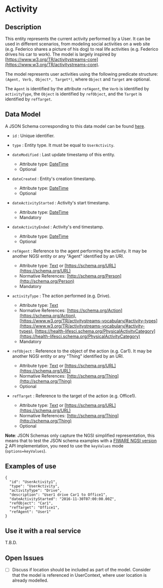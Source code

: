 # Activity

## Description

This entity represents the current activity performed by a User. It can be used in different
scenarios, from modeling social activities on a web site (e.g. Federico shares a picture of his dog) to real life activities (e.g. Federico drives his car to work). The model is largely inspired by
[https://www.w3.org/TR/activitystreams-core](https://www.w3.org/TR/activitystreams-core).

The model represents user activities using the following predicate structure: `(Agent, Verb, Object*, Target*)`, where `Object` and `Target` are optional.

The `Agent` is identified by the attribute `refAgent`, the `Verb` is identified by `activityType`, the `Object` is identified by `refObject`, and the `Target` is identified by `refTarget`.

## Data Model

A JSON Schema corresponding to this data model can be found [here](https://fiware.github.io/dataModels/User/UserActivity/schema.json).

+ `id` : Unique identifier.

+ `type` : Entity type. It must be equal to `UserActivity`.

+ `dateModified` : Last update timestamp of this entity.
    + Attribute type: [DateTime](https://schema.org/DateTime)
    + Optional

+ `dateCreated` : Entity's creation timestamp.
    + Attribute type: [DateTime](https://schema.org/DateTime)
    + Optional  

+ `dateActivityStarted` : Activity's start timestamp.
    + Attribute type: [DateTime](https://schema.org/DateTime)
    + Mandatory    

+ `dateActivityEnded` : Activity's end timestamp.
    + Attribute type: [DateTime](https://schema.org/DateTime)
    + Optional

+ `refAgent` : Reference to the agent performing the activity. It may be another NGSI entity or any "Agent" identified by an URI.
    + Attribute type: [Text](https://schema.org/Text) or [https://schema.org/URL](https://schema.org/URL)
    + Normative References: [http://schema.org/Person](http://schema.org/Person)
    + Mandatory

+ `activityType` : The action performed (e.g. Drive).
    + Attribute type: [Text](https://schema.org/Text)
    + Normative References: [https://schema.org/Action](https://schema.org/Action), [https://www.w3.org/TR/activitystreams-vocabulary/#activity-types](https://www.w3.org/TR/activitystreams-vocabulary/#activity-types), [https://health-lifesci.schema.org/PhysicalActivityCategory](https://health-lifesci.schema.org/PhysicalActivityCategory)
    + Mandatory

+ `refObject` : Reference to the object of the action (e.g. Car1). It may be another NGSI entity or any "Thing" identified by an URI.
    + Attribute type: [Text](https://schema.org/Text) or [https://schema.org/URL](https://schema.org/URL)
    + Normative References: [http://schema.org/Thing](http://schema.org/Thing)
    + Optional

+ `refTarget` : Reference to the target of the action (e.g. Office1).
    + Attribute type: [Text](https://schema.org/Text) or [https://schema.org/URL](https://schema.org/URL)
    + Normative References: [http://schema.org/Thing](http://schema.org/Thing)
    + Optional

**Note**: JSON Schemas only capture the NGSI simplified representation, this means that to test the JSON schema examples with
a [FIWARE NGSI version 2](http://fiware.github.io/specifications/ngsiv2/stable) API implementation, you need to use the `keyValues`
mode (`options=keyValues`).

## Examples of use

```
{
  "id": "UserActivity1",
  "type": "UserActivity",
  "activityType": "Drive",
  "description": "User1 drive Car1 to Office1",
  "dateActivityStarted": "2016-11-30T07:00:00.00Z",
  "refObject": "Car1",
  "refTarget": "Office1",
  "refAgent": "User1"
}
```

## Use it with a real service

T.B.D.

## Open Issues

- [ ] Discuss if location should be included as part of the model. Consider that the model is referenced in UserContext, where user location is already modelled.
